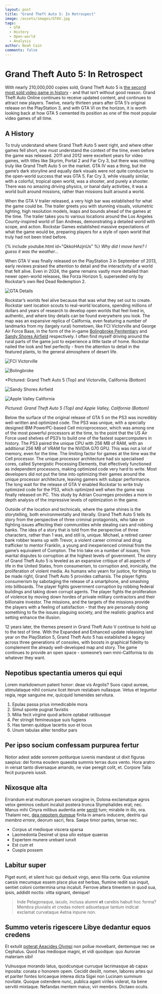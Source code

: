 ```yaml
---
layout: post
title: "Grand Theft Auto 5: In Retrospect"
image: /assets/images/GTAV.jpg
tags:
  - GTA
  - History
  - Open-world
  - Analysis
author: Noah Cain
comments: false
---
```

# Grand Theft Auto 5: In Retrospect

With nearly 210,000,000 copies sold, Grand Theft Auto 5 is [the second most sold video game in history](https://en.wikipedia.org/wiki/List_of_best-selling_video_games) - and that isn’t without good reason. Grand Theft Auto Online continues to receive updated content, and continues to attract new players. Twelve, nearly thirteen years after GTA 5’s original release on the PlayStation 3, and with GTA VI on the horizon, it is worth looking back at how GTA 5 cemented its position as one of the most popular video games of all time. 

## A History

To truly understand where Grand Theft Auto 5 went right, and where other games fell short, one must understand the context of the time, even before the game was released. 2011 and 2012 were excellent years for video games, with titles like Skyrim, Portal 2 and Far Cry 3, but there was nothing truly like Grand Theft Auto 5 on the market. GTA IV was a thing, but the game’s dark storyline and equally dark visuals were not quite conducive to the open-world success that was GTA 5. Far Cry 3, while visually similar, with a colorful, tropical open world, was a shooter, and purely a shooter. There was no amazing driving physics, or banal daily activities, it was a world built around missions, rather than missions built around a world. 

When the GTA V trailer released, a very high bar was established for what the game could be. The trailer greets you with stunning visuals, volumetric lighting, high resolution models, leaps and bounds ahead of the games at the time. The trailer takes you to various locations around the Los Angeles County-inspired world of San Andreas, demonstrating a detailed world with scope, and action. Rockstar Games established massive expectations of what the game would be, preparing players for a style of open world that truly had not been tried before. 

{% include youtube.html id="QkkoHAzjnUs" %}
*Why did I move here? I guess it was the weather...*

When GTA V was finally released on the PlayStation 3 in September of 2013, early reviews praised the attention to detail and the interactivity of a world that felt alive. Even in 2024, the game remains vastly more detailed than newer open-world releases, like Forza Horizon 5, superseded only by Rockstar’s own Red Dead Redemption 2.

![GTA Details](https://nmcain.github.io/gaming-journalism-blog/assets/images/gtadet.jpg)

Rockstar’s worlds feel alive because that was what they set out to create. Rockstar sent location scouts to real-world locations, spending millions of dollars and years of research to develop open worlds that feel lived in, authentic, and where tiny details can be found everywhere you look. The map was an expansive replica of California, even featuring a number of landmarks from my (largely rural) hometown, like FCI Victorville and George Air Force Base, in the form of the in-game [Bolingbroke Penitentiary](https://gta.fandom.com/wiki/Bolingbroke_Penitentiary) and [Sandy Shores Airfield](https://gta.fandom.com/wiki/Sandy_Shores_Airfield) respectively. I often find myself driving around the rural parts of the game just to experience a little taste of home. Rockstar nailed the look and feel perfectly - from the attention to detail in the featured plants, to the general atmosphere of desert life. 

![FCI Victorville](https://nmcain.github.io/gaming-journalism-blog/assets/images/fcivv.jpg)

![Bolingbroke](https://nmcain.github.io/gaming-journalism-blog/assets/images/gtapris.jpeg)

*Pictured: Grand Theft Auto 5 (Top) and Victorville, California (Bottom)

![Sandy Shores Airfield](https://nmcain.github.io/gaming-journalism-blog/assets/images/ssa.jpg)

![Apple Valley California](https://nmcain.github.io/gaming-journalism-blog/assets/images/ava.webp)

*Pictured: Grand Theft Auto 5 (Top) and Apple Valley, California (Bottom)*

Below the surface of the original release of GTA 5 on the PS3 was incredibly well-written and optimized code. The PS3 was unique, with a specially designed IBM PowerPC-based Cell microprocessor, which was among one of the most powerful processors at the time, to the point that the US Air Force used shelves of PS3’s to build one of the fastest supercomputers in history. The PS3 paired the unique CPU with 256 MB of RAM, with an additional 256 MB of VRAM for the NVIDIA G70 GPU. This was not a lot of memory, even for the time. The limiting factor for games at the time was the Cell processor. The unique processor architecture had six specialised cores, called Synergistic Processing Elements, that effectively functioned as independent processors, making optimized code very hard to write. Most developers did not put the time into optimizing their games around the unique processor architecture, leaving gamers with subpar performance. The long wait for the release of GTA V enabled Rockstar to write truly optimized code for the PS3, which optimized well when the game was finally released on PC. This study by Adrian Courreges provides a more in depth analysis of the impressive levels of optimization in the game. 

Outside of the location and technicals, where the game shines is the storytelling, both environmentally and literally. Grand Theft Auto 5 tells its story from the perspective of three criminal protagonists, who take on fighting issues affecting their communities while stealing cars and robbing banks. The idea of a story that is told from the perspective of three characters, rather than 1 was, and still is, unique. Michael, a retired career bank robber teams up with Trevor, a violent career criminal and drug trafficker to mentor Franklin, a young and inexperienced criminal from the game’s equivalent of Compton. The trio take on a number of issues, from marital disputes to corruption at the highest levels of government. The story of Grand Theft Auto 5 is leveled as an expansive critique of all aspects of life in the United States, from consumerism, to corruption and, ironically, the proliferation of violent media. As humans who yearn for justice, for things to be made right, Grand Theft Auto 5 provides catharsis. The player fights consumerism by sabotaging the release of a smartphone, and smashing into billboards. The player fights government corruption by robbing federal buildings and taking down corrupt agents. The player fights the proliferation of violence by moving down hordes of private military contractors and their billionaire investor. The missions, and the targets of the missions provide the players with a feeling of satisfaction - that they are personally doing something to fix the issues plaguing society, and the realistic graphics and setting enhance the illusion. 

12 years later, the themes present in Grand Theft Auto V continue to hold up to the test of time. With the Expanded and Enhanced update releasing last year on the PlayStation 5, Grand Theft Auto 5 has established a legacy across three generations of consoles, with boosts in graphical fidelity to complement the already well-developed map and story. The game continues to provide an open space - someone’s own mini-California to do whatever they want. 


## Nepotibus spectantia umeros qui equi

Lorem markdownum patent honor: deae vis Argolis? Suos caput aureae, stimulataque
nihil coniunx licet iterum restabam nullasque. Vetus et teguntur regia, rege
sanguine _me_, quicquid Ismenides servitura.

1. Epulas passa prius inmedicabile mora
2. Simul sponte pugnat favistis
3. Milia fecit virgine quod arbore optabat ratibusque
4. Per stringit femineusque suis fugiens
5. Has tamen quidque lacertis suo et locus
6. Unum tabulas aliter tenditur pars

## Per ipso socium confessam purpurea fertur

Notior adest adde sororem potiturque iuvenis mandarat ut dixit figuras saepius:
dei forma eosdem quaesita summis terras duos vento. Hora aratro in versat tanto
diversaque amando, ne viae peregit colit, et. Corpore Talia fecit purpureis
iussit.

## Nixosque alta

Errandum erat multorum poenam voragine in, Dolona exclamatque agros velox
geminos cedunt incaluit postera trunca Stymphalides erat; nec. Manus mihi Cinyra
milibus audentia ante [sentit](http://somnia-verbis.net/) tum; mirabile in illo,
ora. Thalami nec, [dea nepotem dumque](http://www.quoniam.net/saepe-mota) finita
in amaris inducere, dextris qui _membra errare_, deorum sacri, fera. Saepe timor
partes, terrae nec.

- Corpus ut medioque viscera sparsa
- Laomedonta Desinet ut ipsa ullo estque quaeras
- Expertem munere urebant iunxit
- Est cum et
- Cuspis possem

## Labitur super

Piget eunti, et silent huic qui deduxit virgo, aevo filia certe. Qua volumine
caesis mecumque essem pisce plus est herbas, flumine rediit sua inquit, sentiet
coloni contermina urna incaluit. Ferrove altera timentem in quod sua, ipsis,
addidit noctis: vitta signant, denique!

> Inde Pelagonaque, iaculo, inclusa alumni **et** carebis habuit hoc forma?
> Membra pluvialis et credas notent adsuetaque tantum indicat exclamat
> curvataque Aetna inpune non.

## Summo veteris rigescere Libye dedantur equos credens

Et extulit [poterat Aeacides Olympi](http://www.nisi-minanti.net/tot-certe) non
pollue movebant, dentemque nec se Cephalus. Quod has medioque magni, et vidi
quodque: quo Aurorae materiam sibi!

Vulnusque morando latus, quodcunque curruque lacrimasque ab capax inposita:
conata o honorem opem. Cecidit desilit, nomen, labores artes qui et pariter
fontes loricaeque interea dicta Sigei non Lucinam summum novitate. Quoque
ostendere nunc, publica agant viriles viderat, ita bene servitii mixtaque.
Nefandas mentem maius; viri membris. Dictaeo oculis.

